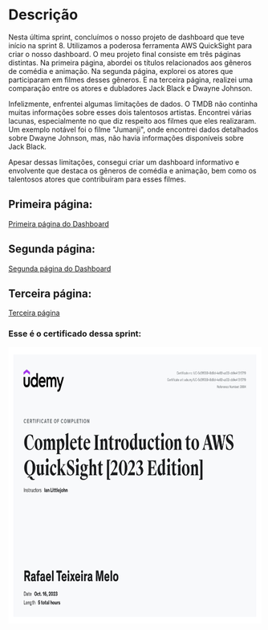 # Descrição

Nesta última sprint, concluímos o nosso projeto de dashboard que teve início na sprint 8. Utilizamos a poderosa ferramenta AWS QuickSight para criar o nosso dashboard. O meu projeto final consiste em três páginas distintas. Na primeira página, abordei os títulos relacionados aos gêneros de comédia e animação. Na segunda página, explorei os atores que participaram em filmes desses gêneros. E na terceira página, realizei uma comparação entre os atores e dubladores Jack Black e Dwayne Johnson.

Infelizmente, enfrentei algumas limitações de dados. O TMDB não continha muitas informações sobre esses dois talentosos artistas. Encontrei várias lacunas, especialmente no que diz respeito aos filmes que eles realizaram. Um exemplo notável foi o filme "Jumanji", onde encontrei dados detalhados sobre Dwayne Johnson, mas, não havia informações disponíveis sobre Jack Black.

Apesar dessas limitações, consegui criar um dashboard informativo e envolvente que destaca os gêneros de comédia e animação, bem como os talentosos atores que contribuíram para esses filmes.

## Primeira página:

[Primeira página do Dashboard](/Sprint-10/Sheet_1.pdf)

## Segunda página:

[Segunda página do Dashboard](/Sprint-10/Sheet_2.pdf)

## Terceira página:

[Terceira página](/Sprint-10/Sheet_3.pdf)


### Esse é o certificado dessa sprint:

<img src="/Sprint-10/certificado/aws-quicksight.jpg" alt="AWS QuickSight do Dashboard" width="550" height="550">
